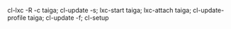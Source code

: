 cl-lxc -R -c taiga; cl-update -s; lxc-start taiga; lxc-attach taiga; cl-update-profile taiga; cl-update -f; cl-setup
